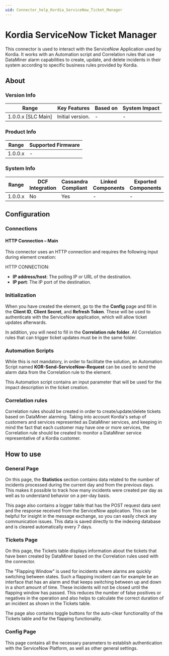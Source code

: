 ```yaml
---
uid: Connector_help_Kordia_ServiceNow_Ticket_Manager
---
```


# Kordia ServiceNow Ticket Manager

This connector is used to interact with the ServiceNow Application used by Kordia. It works with an Automation script and Correlation rules that use DataMiner alarm capabilities to create, update, and delete incidents in their system according to specific business rules provided by Kordia.

## About

### Version Info

| Range            | Key Features | Based on | System Impact |
|----------------------|------------------|--------------|-------------------|
| 1.0.0.x [SLC Main] | Initial version. | -           | -                |

### Product Info

| Range | Supported Firmware |
|-----------|------------------------|
| 1.0.0.x   | -                     |

### System Info

| Range | DCF Integration | Cassandra Compliant | Linked Components | Exported Components |
|-----------|---------------------|-------------------------|-----------------------|-------------------------|
| 1.0.0.x   | No                  | Yes                     | -                    | -                      |

## Configuration

### Connections

#### HTTP Connection – Main

This connector uses an HTTP connection and requires the following input during element creation:

HTTP CONNECTION:

- **IP address/host**: The polling IP or URL of the destination.
- **IP port**: The IP port of the destination.

### Initialization

When you have created the element, go to the the **Config** page and fill in the **Client ID**, **Client Secret**, and **Refresh Token**. These will be used to authenticate with the ServiceNow application, which will allow ticket updates afterwards.

In addition, you will need to fill in the **Correlation rule folder**. All Correlation rules that can trigger ticket updates must be in the same folder.

### Automation Scripts

While this is not mandatory, in order to facilitate the solution, an Automation Script named **KOR-Send-ServiceNow-Request** can be used to send the alarm data from the Correlation rule to the element.

This Automation script contains an input parameter that will be used for the impact description in the ticket creation.

### Correlation rules

Correlation rules should be created in order to create/update/delete tickets based on DataMiner alarming. Taking into account Kordia's setup of customers and services represented as DataMiner services, and keeping in mind the fact that each customer may have one or more services, the Correlation rule should be created to monitor a DataMiner service representative of a Kordia customer.

## How to use

### General Page

On this page, the **Statistics** section contains data related to the number of incidents processed during the current day and from the previous days. This makes it possible to track how many incidents were created per day as well as to understand behavior on a per-day basis.

This page also contains a logger table that has the POST request data sent and the response received from the ServiceNow application. This can be helpful for insight in the message exchange, so you can easily check any communication issues. This data is saved directly to the indexing database and is cleared automatically every 7 days.

### Tickets Page

On this page, the Tickets table displays information about the tickets that have been created by DataMiner based on the Correlation rules used with the connector.

The "Flapping Window" is used for incidents where alarms are quickly switching between states. Such a flapping incident can for example be an interface that has an alarm and that keeps switching between up and down in a short amount of time. These incidents will not be closed until the flapping window has passed. This reduces the number of false positives or negatives in the operation and also helps to calculate the correct duration of an incident as shown in the Tickets table.

The page also contains toggle buttons for the auto-clear functionality of the Tickets table and for the flapping functionality.

### Config Page

This page contains all the necessary parameters to establish authentication with the ServiceNow Platform, as well as other general settings.
